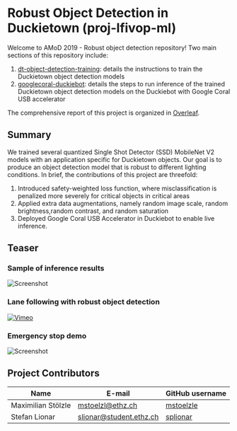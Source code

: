 # Robust Object Detection in Duckietown (proj-lfivop-ml)
Welcome to AMoD 2019 - Robust object detection repository! Two main sections of this repository include:
1. [dt-object-detection-training](https://github.com/duckietown-ethz/proj-lfivop-ml/tree/master/dt-object-detection-training): details the instructions to train the Duckietown object detection models
2. [googlecoral-duckiebot](https://github.com/duckietown-ethz/proj-lfivop-ml/tree/master/googlecoral-duckiebot): details the steps to run inference of the trained Duckietown object detection models on the Duckiebot with Google Coral USB accelerator

The comprehensive report of this project is organized in [Overleaf](https://www.overleaf.com/read/njpmmpyhmndz).

## Summary

We trained several quantized Single Shot Detector (SSD) MobileNet V2 models with an application specific for Duckietown objects.  Our goal is to produce an object detection model that is robust to different lighting conditions.  In brief, the contributions of this project are threefold:
1. Introduced  safety-weighted  loss  function,  where  misclassification  is  penalized  more severely for critical objects in critical areas
2.  Applied extra data augmentations,  namely random image scale,  random brightness,random contrast, and random saturation
3.  Deployed Google Coral USB Accelerator in Duckiebot to enable live inference. 

## Teaser

### Sample of inference results

![Screenshot](https://github.com/duckietown-ethz/proj-lfivop-ml/wiki/images/inference.jpg)

### Lane following with robust object detection

[![Vimeo](https://github.com/duckietown-ethz/proj-lfivop-ml/wiki/images/lanefollowing_objdet.jpg)](https://player.vimeo.com/video/380723135  "DEMO results - Click to Watch!")

### Emergency stop demo

![Screenshot](https://github.com/duckietown-ethz/proj-lfivop-ml/wiki/images/emergencystop.gif)

## Project Contributors

| Name | E-mail | GitHub username |
| ------------ | ------------ | ----------- |
| Maximilian Stölzle | mstoelzl@ethz.ch | [mstoelzle](https://github.com/mstoelzle/) |
| Stefan Lionar | slionar@student.ethz.ch | [splionar](https://github.com/splionar) |